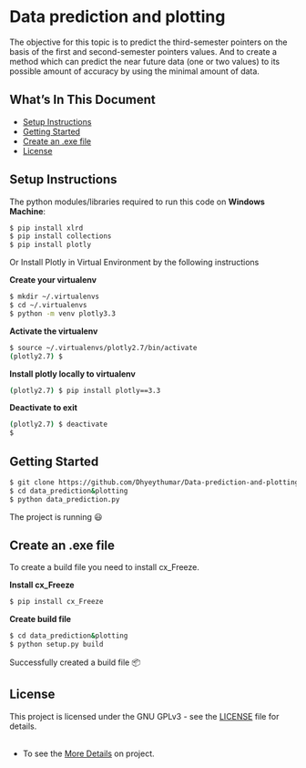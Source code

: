 # Data prediction and plotting

The objective for this topic is to predict the third-semester pointers on the basis of the first and second-semester pointers values. And to create a method which can predict the near future data (one or two values) to its possible amount of accuracy by using the minimal amount of data.

## What’s In This Document
- [Setup Instructions](#setup-instructions)
- [Getting Started](#getting-started)
- [Create an .exe file](#create-an-.exe-file)
- [License](#license)


## Setup Instructions

The python modules/libraries required to run this code on **Windows Machine**:

```bash
$ pip install xlrd
$ pip install collections
$ pip install plotly
```

Or Install Plotly in Virtual Environment by the following instructions<br />

**Create your virtualenv**
```bash
$ mkdir ~/.virtualenvs
$ cd ~/.virtualenvs
$ python -m venv plotly3.3
```
**Activate the virtualenv**
```bash
$ source ~/.virtualenvs/plotly2.7/bin/activate
(plotly2.7) $
```
**Install plotly locally to virtualenv**
```bash
(plotly2.7) $ pip install plotly==3.3
```
**Deactivate to exit**
```bash
(plotly2.7) $ deactivate
$ 
```

## Getting Started

```bash
$ git clone https://github.com/Dhyeythumar/Data-prediction-and-plotting.git
$ cd data_prediction&plotting
$ python data_prediction.py
```
The project is running :smiley: <br />

## Create an .exe file

To create a build file you need to install cx_Freeze. <br />

**Install cx_Freeze**
```bash
$ pip install cx_Freeze
```
**Create build file**
```bash
$ cd data_prediction&plotting
$ python setup.py build
```
Successfully created a build file :package:

## License

This project is licensed under the GNU GPLv3 - see the [LICENSE](/LICENSE) file for details.<br />
<br/>
- To see the [More Details](/data_prediction&plotting/README.md) on project.
